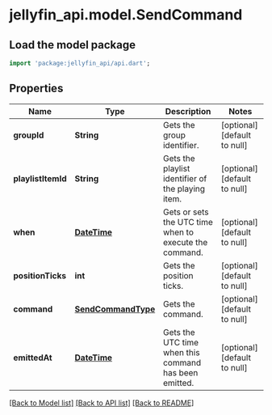 # jellyfin_api.model.SendCommand

## Load the model package
```dart
import 'package:jellyfin_api/api.dart';
```

## Properties
Name | Type | Description | Notes
------------ | ------------- | ------------- | -------------
**groupId** | **String** | Gets the group identifier. | [optional] [default to null]
**playlistItemId** | **String** | Gets the playlist identifier of the playing item. | [optional] [default to null]
**when** | [**DateTime**](DateTime.md) | Gets or sets the UTC time when to execute the command. | [optional] [default to null]
**positionTicks** | **int** | Gets the position ticks. | [optional] [default to null]
**command** | [**SendCommandType**](SendCommandType.md) | Gets the command. | [optional] [default to null]
**emittedAt** | [**DateTime**](DateTime.md) | Gets the UTC time when this command has been emitted. | [optional] [default to null]

[[Back to Model list]](../README.md#documentation-for-models) [[Back to API list]](../README.md#documentation-for-api-endpoints) [[Back to README]](../README.md)


